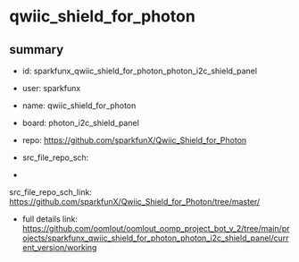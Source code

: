 # qwiic_shield_for_photon
 
## summary 
* id: sparkfunx_qwiic_shield_for_photon_photon_i2c_shield_panel
* user: sparkfunx
* name: qwiic_shield_for_photon
* board: photon_i2c_shield_panel
* repo: https://github.com/sparkfunX/Qwiic_Shield_for_Photon



* src_file_repo_sch: 
*
 src_file_repo_sch_link: https://github.com/sparkfunX/Qwiic_Shield_for_Photon/tree/master/
* full details link: https://github.com/oomlout/oomlout_oomp_project_bot_v_2/tree/main/projects/sparkfunx_qwiic_shield_for_photon_photon_i2c_shield_panel/current_version/working  






